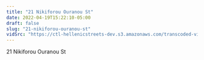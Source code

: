 ```yaml
---
title: "21 Nikiforou Ouranou St"
date: 2022-04-19T15:22:10-05:00
draft: false
slug: "21-nikiforou-ouranou-st"
vidSrc: "https://ctl-hellenicstreets-dev.s3.amazonaws.com/transcoded-videos/21%20Nikiforou%20Ouranou%20St.%20-%208%20Nikiforou%20Ouranou%20St-.mp4"
---
```


21 Nikiforou Ouranou St
